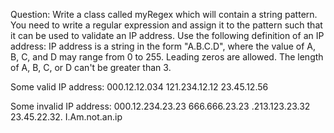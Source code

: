 Question: Write a class called myRegex which will contain a string pattern. You need to write a regular expression and assign it to the pattern such that it can be used to validate an IP address. Use the following definition of an IP address:
IP address is a string in the form "A.B.C.D", where the value of A, B, C, and D may range from 0 to 255. Leading zeros are allowed. The length of A, B, C, or D can't be greater than 3.

Some valid IP address:
000.12.12.034
121.234.12.12
23.45.12.56

Some invalid IP address:
000.12.234.23.23
666.666.23.23
.213.123.23.32
23.45.22.32.
I.Am.not.an.ip